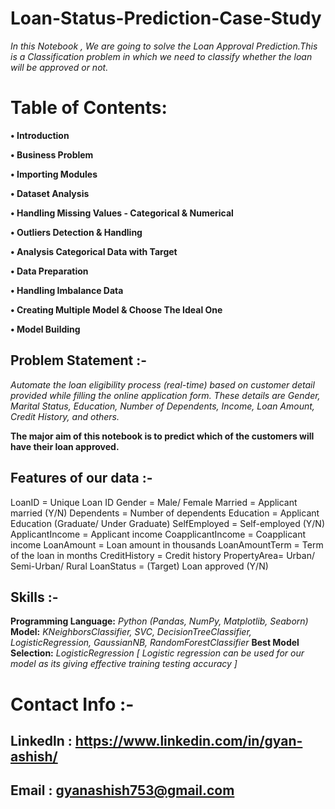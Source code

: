 # Loan-Status-Prediction-Case-Study

_In this Notebook , We are going to solve the Loan Approval Prediction.This is a Classification problem in which we need to classify whether the loan will be approved or not._

# **Table of Contents:**

**• Introduction**

**• Business Problem**

**• Importing Modules**

**• Dataset Analysis**

**• Handling Missing Values - Categorical & Numerical**

**• Outliers Detection & Handling**

**• Analysis Categorical Data with Target**

**• Data Preparation**

**• Handling Imbalance Data**

**• Creating Multiple Model & Choose The Ideal One**

**• Model Building**

## Problem Statement :-
_Automate the loan eligibility process (real-time) based on customer detail provided while filling the online application form. These details are Gender, Marital Status, Education, Number of Dependents, Income, Loan Amount, Credit History, and others._

**The major aim of this notebook is to predict which of the customers will have their loan approved.**

## Features of our data :-
LoanID = Unique Loan ID
Gender = Male/ Female
Married = Applicant married (Y/N)
Dependents = Number of dependents
Education = Applicant Education (Graduate/ Under Graduate)
SelfEmployed = Self-employed (Y/N)
ApplicantIncome = Applicant income
CoapplicantIncome = Coapplicant income
LoanAmount = Loan amount in thousands
LoanAmountTerm = Term of the loan in months
CreditHistory = Credit history
PropertyArea= Urban/ Semi-Urban/ Rural
LoanStatus = (Target) Loan approved (Y/N)

## Skills :-
**Programming Language:** *Python (Pandas, NumPy, Matplotlib, Seaborn)*
**Model:** *KNeighborsClassifier, SVC, DecisionTreeClassifier, LogisticRegression, GaussianNB, RandomForestClassifier*
**Best Model Selection:** *LogisticRegression*
_[ Logistic regression can be used for our model as its giving effective training testing accuracy ]_

# Contact Info :-

## Linkedln : https://www.linkedin.com/in/gyan-ashish/
## Email : gyanashish753@gmail.com
